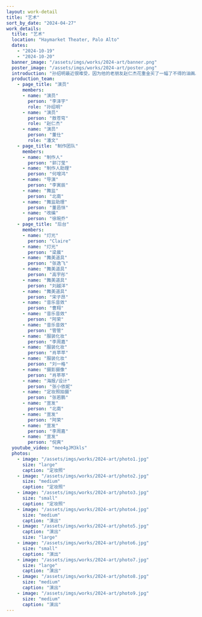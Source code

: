```yaml
---
layout: work-detail
title: "艺术"
sort_by_date: "2024-04-27"
work_details:
  title: "艺术"
  location: "Haymarket Theater, Palo Alto"
  dates:
    - "2024-10-19"
    - "2024-10-20"
  banner_image: "/assets/imgs/works/2024-art/banner.png"
  poster_image: "/assets/imgs/works/2024-art/poster.png"
  introduction: "孙绍明最近很难受，因为他的⽼朋友赵仁杰花重⾦买了⼀幅了不得的油画。这其实也不关孙绍明什么事，⽤他们共同好友潘⽂的话来说，赵仁杰“喜欢就好”<br/><br/>可这购画行为似乎止这十多年的友谊突然起了一个疙瘩，被深深扰动的孙绍明决定找两位朋友好好聊聊此事。他们仨就这样聊着，聊着......咦！怎么吵起来了？<br/><br/>《艺术》是法国剧作家雅丝米娜·雷札（Yasmina Reza）的作品，于1994年首演于法国巴黎，并迅速轰动话剧界，被翻译成30种语言于全球50多个国家演出，获得了法国莫里哀戏剧奖最佳编剧奖、伦敦奥利弗戏剧奖最佳喜剧奖以及美国托尼奖最佳编剧奖。"
  production_team:
    - page_title: "演员"
      members:
      - name: "演员"
        person: "李泽宇"
        role: "孙绍明"
      - name: "演员"
        person: "敖苍穹"
        role: "赵仁杰"
      - name: "演员"
        person: "董仕"
        role: "潘文"
    - page_title: "制作团队"
      members:
      - name: "制作人"
        person: "郭汀莹"
      - name: "制作人助理"
        person: "何增鸿"
      - name: "导演"
        person: "李寅辰"
      - name: "舞监"
        person: "北南"
      - name: "舞监助理"
        person: "董邑恒"
      - name: "改编"
        person: "徐琬乔"
    - page_title: "后台"
      members:
      - name: "灯光"
        person: "Claire"
      - name: "灯光"
        person: "梁晨"
      - name: "舞美道具"
        person: "张逸飞"
      - name: "舞美道具"
        person: "高宇彤"
      - name: "舞美道具"
        person: "刘越洋"
      - name: "舞美道具"
        person: "宋子昂"
      - name: "音乐音效"
        person: "曹翔"
      - name: "音乐音效"
        person: "阿荣"
      - name: "音乐音效"
        person: "管管"
      - name: "服装化妆"
        person: "李周嘉"
      - name: "服装化妆"
        person: "肖苹苹"
      - name: "服装化妆"
        person: "刘一格"
      - name: "摄影摄像"
        person: "肖苹苹"
      - name: "海报/设计"
        person: "张小依妮"
      - name: "定妆照拍摄"
        person: "张若鹏"
      - name: "宣发"
        person: "北南"
      - name: "宣发"
        person: "阿荣"
      - name: "宣发"
        person: "李周嘉"
      - name: "宣发"
        person: "倪爽"
  youtube_video: "mee4gJM3kls"
  photos:
    - image: "/assets/imgs/works/2024-art/photo1.jpg"
      size: "large"
      caption: "定妆照"
    - image: "/assets/imgs/works/2024-art/photo2.jpg"
      size: "medium"
      caption: "定妆照"
    - image: "/assets/imgs/works/2024-art/photo3.jpg"
      size: "small"
      caption: "定妆照"
    - image: "/assets/imgs/works/2024-art/photo4.jpg"
      size: "medium"
      caption: "演出"
    - image: "/assets/imgs/works/2024-art/photo5.jpg"
      caption: "演出"
      size: "large"
    - image: "/assets/imgs/works/2024-art/photo6.jpg"
      size: "small"
      caption: "演出"
    - image: "/assets/imgs/works/2024-art/photo7.jpg"
      size: "large"
      caption: "演出"
    - image: "/assets/imgs/works/2024-art/photo8.jpg"
      size: "medium"
      caption: "演出"
    - image: "/assets/imgs/works/2024-art/photo9.jpg"
      size: "medium"
      caption: "演出"
---
```

